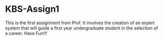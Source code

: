 # KBS-Assign1

This is the first assignment from Prof.
It involves the creation of an expert system that will guide a first year undergraduate student in the selection of a career.
Have Fun!!!
